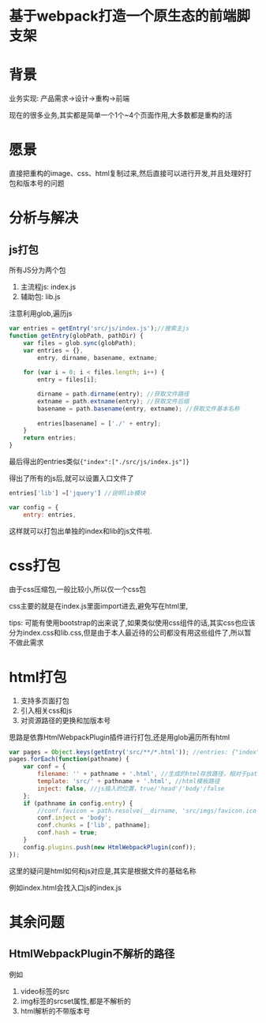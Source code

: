 # 基于webpack打造一个原生态的前端脚支架

# 背景

业务实现: 产品需求->设计->重构->前端

现在的很多业务,其实都是简单一个1个~4个页面作用,大多数都是重构的活

# 愿景

直接把重构的image、css、html复制过来,然后直接可以进行开发,并且处理好打包和版本号的问题

# 分析与解决

## js打包

所有JS分为两个包

1. 主流程js: index.js
2. 辅助包: lib.js

注意利用glob,遍历js

```javascript
var entries = getEntry('src/js/index.js');//搜索主js
function getEntry(globPath, pathDir) {
	var files = glob.sync(globPath);
	var entries = {},
		entry, dirname, basename, extname;
 
	for (var i = 0; i < files.length; i++) {
		entry = files[i];

		dirname = path.dirname(entry); //获取文件路径
		extname = path.extname(entry); //获取文件后缀
		basename = path.basename(entry, extname); //获取文件基本名称
		
		entries[basename] = ['./' + entry];
	}
	return entries;
}


```

最后得出的entries类似`{"index":["./src/js/index.js"]}`

得出了所有的js后,就可以设置入口文件了

```javascript
entries['lib'] =['jquery'] //说明lib模块

var config = {
	entry: entries,
```

这样就可以打包出单独的index和lib的js文件啦.

# css打包

由于css压缩包,一般比较小,所以仅一个css包

css主要的就是在index.js里面import进去,避免写在html里,




tips: 可能有使用bootstrap的出来说了,如果类似使用css组件的话,其实css也应该分为index.css和lib.css,但是由于本人最近待的公司都没有用这些组件了,所以暂不做此需求


# html打包

1. 支持多页面打包
2. 引入相关css和js
3. 对资源路径的更换和加版本号

思路是依靠HtmlWebpackPlugin插件进行打包,还是用glob遍历所有html

```javascript
var pages = Object.keys(getEntry('src/**/*.html')); //entries: {"index":["./src/index.html"]}
pages.forEach(function(pathname) {
    var conf = {
        filename: '' + pathname + '.html', //生成的html存放路径，相对于path
        template: 'src/' + pathname + '.html', //html模板路径
        inject: false, //js插入的位置，true/'head'/'body'/false
    };
    if (pathname in config.entry) {
        //conf.favicon = path.resolve(__dirname, 'src/imgs/favicon.ico');
        conf.inject = 'body';
        conf.chunks = ['lib', pathname];
        conf.hash = true;
    }
    config.plugins.push(new HtmlWebpackPlugin(conf));
});
```

这里的疑问是html如何和js对应是,其实是根据文件的基础名称

例如index.html会找入口js的index.js

# 其余问题

## HtmlWebpackPlugin不解析的路径

例如

1. video标签的src
2. img标签的srcset属性,都是不解析的
3. html解析的不带版本号







